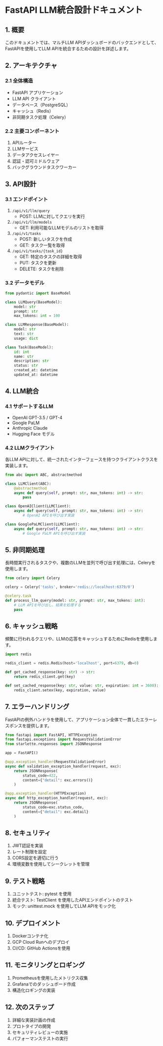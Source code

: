 # FastAPI LLM統合設計ドキュメント

## 1. 概要

このドキュメントでは、マルチLLM APIダッシュボードのバックエンドとして、FastAPIを使用してLLM APIを統合するための設計を詳述します。

## 2. アーキテクチャ

### 2.1 全体構造

- FastAPI アプリケーション
- LLM API クライアント
- データベース（PostgreSQL）
- キャッシュ（Redis）
- 非同期タスク処理（Celery）

### 2.2 主要コンポーネント

1. APIルーター
2. LLMサービス
3. データアクセスレイヤー
4. 認証・認可ミドルウェア
5. バックグラウンドタスクワーカー

## 3. API設計

### 3.1 エンドポイント

1. `/api/v1/llm/query`
   - POST: LLMに対してクエリを実行
2. `/api/v1/llm/models`
   - GET: 利用可能なLLMモデルのリストを取得
3. `/api/v1/tasks`
   - POST: 新しいタスクを作成
   - GET: タスク一覧を取得
4. `/api/v1/tasks/{task_id}`
   - GET: 特定のタスクの詳細を取得
   - PUT: タスクを更新
   - DELETE: タスクを削除

### 3.2 データモデル

```python
from pydantic import BaseModel

class LLMQuery(BaseModel):
    model: str
    prompt: str
    max_tokens: int = 100

class LLMResponse(BaseModel):
    model: str
    text: str
    usage: dict

class Task(BaseModel):
    id: int
    name: str
    description: str
    status: str
    created_at: datetime
    updated_at: datetime
```

## 4. LLM統合

### 4.1 サポートするLLM

- OpenAI GPT-3.5 / GPT-4
- Google PaLM
- Anthropic Claude
- Hugging Face モデル

### 4.2 LLMクライアント

各LLM APIに対して、統一されたインターフェースを持つクライアントクラスを実装します。

```python
from abc import ABC, abstractmethod

class LLMClient(ABC):
    @abstractmethod
    async def query(self, prompt: str, max_tokens: int) -> str:
        pass

class OpenAIClient(LLMClient):
    async def query(self, prompt: str, max_tokens: int) -> str:
        # OpenAI APIを呼び出す実装

class GooglePaLMClient(LLMClient):
    async def query(self, prompt: str, max_tokens: int) -> str:
        # Google PaLM APIを呼び出す実装
```

## 5. 非同期処理

長時間実行されるタスクや、複数のLLMを並列で呼び出す処理には、Celeryを使用します。

```python
from celery import Celery

celery = Celery('tasks', broker='redis://localhost:6379/0')

@celery.task
def process_llm_query(model: str, prompt: str, max_tokens: int):
    # LLM APIを呼び出し、結果を処理する
    pass
```

## 6. キャッシュ戦略

頻繁に行われるクエリや、LLMの応答をキャッシュするためにRedisを使用します。

```python
import redis

redis_client = redis.Redis(host='localhost', port=6379, db=0)

def get_cached_response(key: str) -> str:
    return redis_client.get(key)

def set_cached_response(key: str, value: str, expiration: int = 3600):
    redis_client.setex(key, expiration, value)
```

## 7. エラーハンドリング

FastAPIの例外ハンドラを使用して、アプリケーション全体で一貫したエラーレスポンスを提供します。

```python
from fastapi import FastAPI, HTTPException
from fastapi.exceptions import RequestValidationError
from starlette.responses import JSONResponse

app = FastAPI()

@app.exception_handler(RequestValidationError)
async def validation_exception_handler(request, exc):
    return JSONResponse(
        status_code=422,
        content={"detail": exc.errors()}
    )

@app.exception_handler(HTTPException)
async def http_exception_handler(request, exc):
    return JSONResponse(
        status_code=exc.status_code,
        content={"detail": exc.detail}
    )
```

## 8. セキュリティ

1. JWT認証を実装
2. レート制限を設定
3. CORS設定を適切に行う
4. 環境変数を使用してシークレットを管理

## 9. テスト戦略

1. ユニットテスト: pytest を使用
2. 統合テスト: TestClient を使用したAPIエンドポイントのテスト
3. モック: unittest.mock を使用してLLM APIをモック化

## 10. デプロイメント

1. Dockerコンテナ化
2. GCP Cloud Runへのデプロイ
3. CI/CD: GitHub Actionsを使用

## 11. モニタリングとロギング

1. Prometheusを使用したメトリクス収集
2. Grafanaでのダッシュボード作成
3. 構造化ロギングの実装

## 12. 次のステップ

1. 詳細な実装計画の作成
2. プロトタイプの開発
3. セキュリティレビューの実施
4. パフォーマンステストの実行